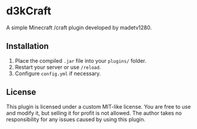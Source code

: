 # d3kCraft

A simple Minecraft /craft plugin developed by madetv1280.


## Installation
1. Place the compiled `.jar` file into your `plugins/` folder.
2. Restart your server or use `/reload`.
3. Configure `config.yml` if necessary.

## License
This plugin is licensed under a custom MIT-like license.
You are free to use and modify it, but selling it for profit is not allowed.
The author takes no responsibility for any issues caused by using this plugin.